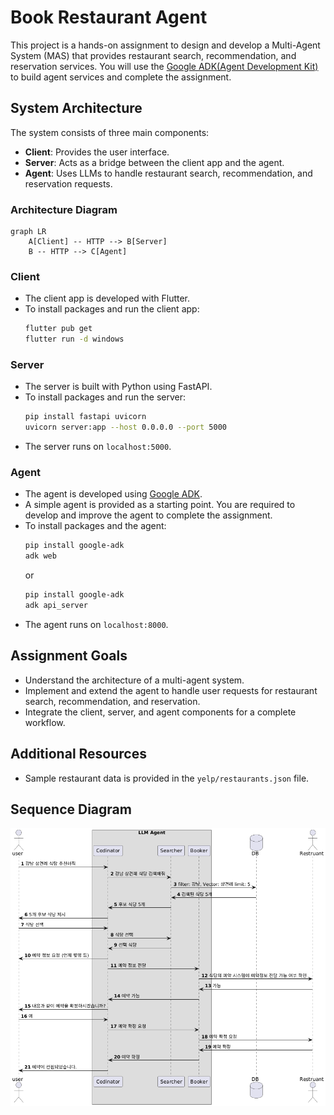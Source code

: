 
# Book Restaurant Agent

This project is a hands-on assignment to design and develop a Multi-Agent System (MAS) that provides restaurant search, recommendation, and reservation services. You will use the [Google ADK(Agent Development Kit)](https://google.github.io/adk-docs) to build agent services and complete the assignment.

## System Architecture

The system consists of three main components:
- **Client**: Provides the user interface.
- **Server**: Acts as a bridge between the client app and the agent.
- **Agent**: Uses LLMs to handle restaurant search, recommendation, and reservation requests.

### Architecture Diagram

```mermaid
graph LR
    A[Client] -- HTTP --> B[Server]
    B -- HTTP --> C[Agent]
```

### Client

- The client app is developed with Flutter.
- To install packages and run the client app:
	```sh
	flutter pub get
	flutter run -d windows
	```

### Server

- The server is built with Python using FastAPI.
- To install packages and run the server:
	```sh
	pip install fastapi uvicorn
	uvicorn server:app --host 0.0.0.0 --port 5000
	```
- The server runs on `localhost:5000`.

### Agent

- The agent is developed using [Google ADK](https://google.github.io/adk-docs).
- A simple agent is provided as a starting point. You are required to develop and improve the agent to complete the assignment.
- To install packages and the agent:
	```sh
    pip install google-adk
	adk web
	```
	or
	```sh
    pip install google-adk
	adk api_server
	```
- The agent runs on `localhost:8000`.

## Assignment Goals

- Understand the architecture of a multi-agent system.
- Implement and extend the agent to handle user requests for restaurant search, recommendation, and reservation.
- Integrate the client, server, and agent components for a complete workflow.

## Additional Resources

- Sample restaurant data is provided in the `yelp/restaurants.json` file.

## Sequence Diagram
![Sequence](booker.png "Sequence")